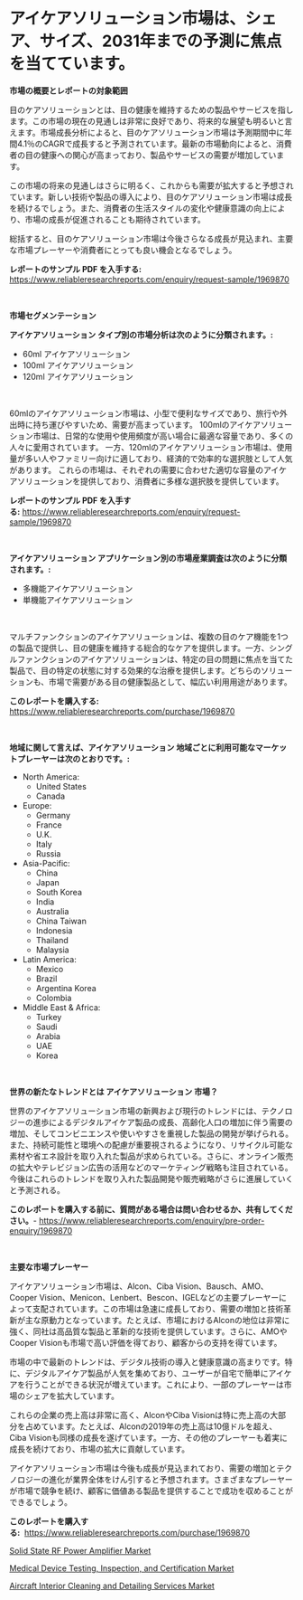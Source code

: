 <p><h1>アイケアソリューション市場は、シェア、サイズ、2031年までの予測に焦点を当てています。</h1></p><p><strong>市場の概要とレポートの対象範囲</strong></p>
<p><p>目のケアソリューションとは、目の健康を維持するための製品やサービスを指します。この市場の現在の見通しは非常に良好であり、将来的な展望も明るいと言えます。市場成長分析によると、目のケアソリューション市場は予測期間中に年間4.1％のCAGRで成長すると予測されています。最新の市場動向によると、消費者の目の健康への関心が高まっており、製品やサービスの需要が増加しています。</p><p>この市場の将来の見通しはさらに明るく、これからも需要が拡大すると予想されています。新しい技術や製品の導入により、目のケアソリューション市場は成長を続けるでしょう。また、消費者の生活スタイルの変化や健康意識の向上により、市場の成長が促進されることも期待されています。</p><p>総括すると、目のケアソリューション市場は今後さらなる成長が見込まれ、主要な市場プレーヤーや消費者にとっても良い機会となるでしょう。</p></p>
<p><strong>レポートのサンプル PDF を入手する:</strong> <a href="https://www.reliableresearchreports.com/enquiry/request-sample/1969870">https://www.reliableresearchreports.com/enquiry/request-sample/1969870</a></p>
<p>&nbsp;</p>
<p><strong>市場セグメンテーション</strong></p>
<p><strong>アイケアソリューション タイプ別の市場分析は次のように分類されます。:</strong></p>
<p><ul><li>60ml アイケアソリューション</li><li>100ml アイケアソリューション</li><li>120ml アイケアソリューション</li></ul></p>
<p>&nbsp;</p>
<p><p>60mlのアイケアソリューション市場は、小型で便利なサイズであり、旅行や外出時に持ち運びやすいため、需要が高まっています。 100mlのアイケアソリューション市場は、日常的な使用や使用頻度が高い場合に最適な容量であり、多くの人々に愛用されています。 一方、120mlのアイケアソリューション市場は、使用量が多い人やファミリー向けに適しており、経済的で効率的な選択肢として人気があります。 これらの市場は、それぞれの需要に合わせた適切な容量のアイケアソリューションを提供しており、消費者に多様な選択肢を提供しています。</p></p>
<p><strong>レポートのサンプル PDF を入手する:</strong>&nbsp;<a href="https://www.reliableresearchreports.com/enquiry/request-sample/1969870">https://www.reliableresearchreports.com/enquiry/request-sample/1969870</a></p>
<p>&nbsp;</p>
<p><strong> アイケアソリューション アプリケーション別の市場産業調査は次のように分類されます。:</strong></p>
<p><ul><li>多機能アイケアソリューション</li><li>単機能アイケアソリューション</li></ul></p>
<p>&nbsp;</p>
<p><p>マルチファンクションのアイケアソリューションは、複数の目のケア機能を1つの製品で提供し、目の健康を維持する総合的なケアを提供します。一方、シングルファンクションのアイケアソリューションは、特定の目の問題に焦点を当てた製品で、目の特定の状態に対する効果的な治療を提供します。どちらのソリューションも、市場で需要がある目の健康製品として、幅広い利用用途があります。</p></p>
<p><strong>このレポートを購入する:</strong>&nbsp; <a href="https://www.reliableresearchreports.com/purchase/1969870">https://www.reliableresearchreports.com/purchase/1969870</a></p>
<p>&nbsp;</p>
<p><strong>地域に関して言えば、アイケアソリューション 地域ごとに利用可能なマーケットプレーヤーは次のとおりです。:</strong></p>
<p><ul>
    <li>
        North America:
        <ul>
            <li>United States</li>
            <li>Canada</li>
        </ul>
    </li>
    <li>
        Europe:
        <ul>
            <li>Germany</li>
            <li>France</li>
            <li>U.K.</li>
            <li>Italy</li>
            <li>Russia</li>
        </ul>
    </li>
    <li>
        Asia-Pacific:
        <ul>
            <li>China</li>
            <li>Japan</li>
            <li>South Korea</li>
            <li>India</li>
            <li>Australia</li>
            <li>China Taiwan</li>
            <li>Indonesia</li>
            <li>Thailand</li>
            <li>Malaysia</li>
        </ul>
    </li>
    <li>
        Latin America:
        <ul>
            <li>Mexico</li>
            <li>Brazil</li>
            <li>Argentina Korea</li>
            <li>Colombia</li>
        </ul>
    </li>
    <li>
        Middle East & Africa:
        <ul>
            <li>Turkey</li>
            <li>Saudi</li>
            <li>Arabia</li>
            <li>UAE</li>
            <li>Korea</li>
        </ul>
    </li>
    </ul></p>
<p>&nbsp;</p>
<p><strong>世界の新たなトレンドとは アイケアソリューション 市場？</strong></p>
<p><p>世界のアイケアソリューション市場の新興および現行のトレンドには、テクノロジーの進歩によるデジタルアイケア製品の成長、高齢化人口の増加に伴う需要の増加、そしてコンビニエンスや使いやすさを重視した製品の開発が挙げられる。また、持続可能性と環境への配慮が重要視されるようになり、リサイクル可能な素材や省エネ設計を取り入れた製品が求められている。さらに、オンライン販売の拡大やテレビジョン広告の活用などのマーケティング戦略も注目されている。今後はこれらのトレンドを取り入れた製品開発や販売戦略がさらに進展していくと予測される。</p></p>
<p><strong>このレポートを購入する前に、質問がある場合は問い合わせるか、共有してください。</strong>- <a href="https://www.reliableresearchreports.com/enquiry/pre-order-enquiry/1969870">https://www.reliableresearchreports.com/enquiry/pre-order-enquiry/1969870</a></p>
<p>&nbsp;</p>
<p><strong>主要な市場プレーヤー</strong></p>
<p><p>アイケアソリューション市場は、Alcon、Ciba Vision、Bausch、AMO、Cooper Vision、Menicon、Lenbert、Bescon、IGELなどの主要プレーヤーによって支配されています。この市場は急速に成長しており、需要の増加と技術革新が主な原動力となっています。たとえば、市場におけるAlconの地位は非常に強く、同社は高品質な製品と革新的な技術を提供しています。さらに、AMOやCooper Visionも市場で高い評価を得ており、顧客からの支持を得ています。</p><p>市場の中で最新のトレンドは、デジタル技術の導入と健康意識の高まりです。特に、デジタルアイケア製品が人気を集めており、ユーザーが自宅で簡単にアイケアを行うことができる状況が増えています。これにより、一部のプレーヤーは市場のシェアを拡大しています。</p><p>これらの企業の売上高は非常に高く、AlconやCiba Visionは特に売上高の大部分を占めています。たとえば、Alconの2019年の売上高は10億ドルを超え、Ciba Visionも同様の成長を遂げています。一方、その他のプレーヤーも着実に成長を続けており、市場の拡大に貢献しています。</p><p>アイケアソリューション市場は今後も成長が見込まれており、需要の増加とテクノロジーの進化が業界全体をけん引すると予想されます。さまざまなプレーヤーが市場で競争を続け、顧客に価値ある製品を提供することで成功を収めることができるでしょう。</p></p>
<p><strong>このレポートを購入する:</strong>&nbsp;&nbsp;<a href="https://www.reliableresearchreports.com/purchase/1969870">https://www.reliableresearchreports.com/purchase/1969870</a></p>
<p><p><a href="https://github.com/lataunyatinikmelvin59ilbd0dv/Market-Research-Report-List-1/blob/main/solid-state-rf-power-amplifier-market.md">Solid State RF Power Amplifier Market</a></p><p><a href="https://www.linkedin.com/pulse/medical-device-testing-inspection-certification-market-analysis-hpuqf?trackingId=XQnx2Lm%2FKm1bjoB%2FsSrDcA%3D%3D">Medical Device Testing, Inspection, and Certification Market</a></p><p><a href="https://www.linkedin.com/pulse/aircraft-interior-cleaning-detailing-services-market-size-6mhpf?trackingId=bEwQvQwLI6rRN9Bxl8eTsg%3D%3D">Aircraft Interior Cleaning and Detailing Services Market</a></p></p>